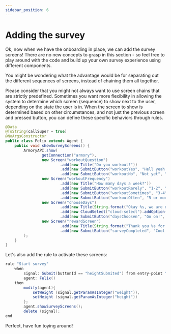 ```yaml
---
sidebar_position: 6
---
```


# Adding the survey

Ok, now when we have the onboarding in place, we can add the survey screens! There are no new concepts to grasp in this section - so feel free to play around with the code and build up your own survey experience using different components.

You might be wondering what the advantage would be for separating out the different sequences of screens, instead of chaining them all together.

Please consider that you might not always want to use screen chains that are strictly predefined. Sometimes you want more flexibility in allowing the system to determine which screen (sequence) to show next to the user, depending on the state the user is in. 
When the screen to show is determined based on other circumstances, and not just the previous screen and pressed button, you can define these specific behaviors through rules.

```java title="agents/Felix.java"
@Data
@ToString(callSuper = true)
@NoArgsConstructor
public class Felix extends Agent {
    public void showSurveyScreens() {
        ArmoryAPI.show(
                getConnection("armory"),
                new Screen("workoutQuestion")
                        .add(new Title("Do you workout?"))
                        .add(new SubmitButton("workoutYes", "Hell yeah!", "workoutFrequency"))
                        .add(new SubmitButton("workoutNo", "Not yet", "chooseDays")),
                new Screen("workoutFrequency")
                        .add(new Title("How many days a week?"))
                        .add(new SubmitButton("workoutRarely", "1-2", "chooseDays"))
                        .add(new SubmitButton("workoutSometimes", "3-4", "chooseDays"))
                        .add(new SubmitButton("workoutOften", "5 or more", "chooseDays")),
                new Screen("chooseDays")
                        .add(new Title(String.format("Okay %s, we are one step away! Choose the days that you are available for a workout?", name)))
                        .add(new CloudSelect("cloud-select").addOption("Monday", "Monday").addOption("Tuesday", "Tuesday").addOption("Wednesday", "Wednesday").addOption("Thursday","Thursday").addOption("Friday", "Friday").addOption("Saturday", "Saturday").addOption("Sunday","Sunday"))
                        .add(new SubmitButton("daysChoosen", "Go on!", "rewardScreen")),
                new Screen("rewardScreen")
                        .add(new Title(String.format("Thank you %s for taking your time to talk to me! I will generate your plan in a few moments!", name)))
                        .add(new SubmitButton("surveyCompleted", "Cool!"))
        );
    }
}
```

Let's also add the rule to activate these screens:

```java title="rules/felix/Felix.drl"
rule "Start survey"
    when
        signal: Submit(buttonId == "heightSubmited") from entry-point "signals"
        agent: Felix()
    then
        modify(agent){
            setWeight (signal.getParamAsInteger("weight")),
            setHeight (signal.getParamAsInteger("height"))
        };
        agent.showSurveyScreens();
        delete (signal);
end
```

Perfect, have fun toying around!